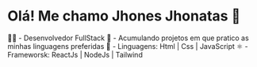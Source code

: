 # Olá! Me chamo Jhones Jhonatas 👋

🧑‍💻 - Desenvolvedor FullStack
📂 - Acumulando projetos em que pratico as minhas linguagens preferidas
📃 - Linguagens: Html | Css | JavaScript
⚛️ - Frameworsk: ReactJs | NodeJs | Tailwind


